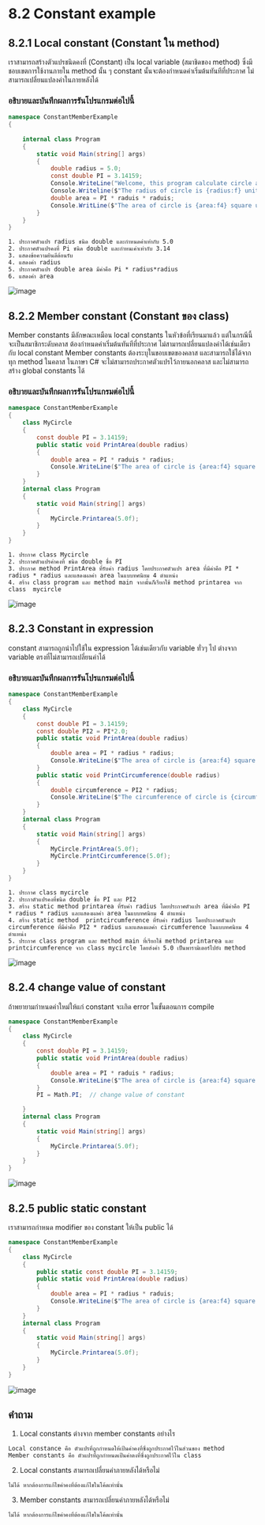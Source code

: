# 8.2 Constant example


## 8.2.1 Local constant (Constant ใน method)

เราสามารถสร้างตัวแปรชนิดคงที่ (Constant) เป็น local variable (สมาชิดของ method) ซึ่งมีชอบเขตการใช้งานภายใน method นั้น ๆ
constant นั้นจะต้องกำหนดค่าเริ่มต้นทันทีที่ประกาศ ไม่สามารถเปลี่ยนแปลงค่าในภายหลังได้

### อธิบายและบันทึกผลการรันโปรแกรมต่อไปนี้ 

```cs
namespace ConstantMemberExample
{
 
    internal class Program
    {
        static void Main(string[] args)
        {
            double radius = 5.0;
            const double PI = 3.14159;
            Console.WriteLine("Welcome, this program calculate circle area");
            Console.Writeline($"The radius of circle is {radius:f} unit.");
            double area = PI * raduis * raduis;
            Console.WritLine($"The area of circle is {area:f4} square unit.");
        }
    }
}
```
```
1. ประกาศตัวแปร radius ชนิด double และกำหนดค่าเท่ากับ 5.0
2. ประกาศตัวแปรคงที่ Pi ชนิด double และกำหนเค่าเท่ากับ 3.14
3. แสดงข้อความยินดีต้อนรับ
4. แสดงค่า radius 
5. ประกาศตัวแปร double area มีค่าคือ Pi * radius*radius
6. แสดงค่า area
```

![image](https://user-images.githubusercontent.com/115066261/235884996-d0b701ca-5a8a-4c41-89f8-ec637f76139c.png)

## 8.2.2 Member constant (Constant ของ class)
Member constants มีลักษณะเหมือน local constants ในหัวข้อที่เรียนมาแล้ว  แต่ในกรณีนี้จะเป็นสมาชิกระดับคลาส 
ต้องกำหนดค่าเริ่มต้นทันทีที่ประกาศ ไม่สามารถเปลี่ยนแปลงค่าได้เช่นเดียวกับ local constant
Member constants ต้องระบุในขอบเขตของคลาส และสามารถใช้ได้จากทุก method ในคลาส 
ในภาษา C# จะไม่สามารถประกาศตัวแปรไว้ภายนอกคลาส และไม่สามารถสร้าง global constants ได้

### อธิบายและบันทึกผลการรันโปรแกรมต่อไปนี้ 

```cs
namespace ConstantMemberExample
{
    class MyCircle
    {
        const double PI = 3.14159;
        public static void PrintArea(double radius)
        {
            double area = PI * raduis * radius;
            Console.WriteLine($"The area of circle is {area:f4} square unit.");
        }
    }
    internal class Program
    {
        static void Main(string[] args)
        {
            MyCircle.Printarea(5.0f);
        }
    }
}
```
```
1. ประกาศ class Mycircle
2. ประกาศตัวแปรค่าคงที่ ชนิด double ชื่อ PI
3. ประกาศ method PrintArea ที่รับค่า radius โดยประกาศตัวแปร area ที่มีค่าคือ PI * radius * radius และแสดงผลค่า area ในแบบทศนิยม 4 ตำแหน่ง
4. สร้าง class program และ method main จากนั้นก็เรียกใช้ method printarea จาก class  mycircle
```

![image](https://user-images.githubusercontent.com/115066261/235888208-fec210ad-b0d3-42ba-bcad-f6f78b65680c.png)

## 8.2.3 Constant in expression
constant สามารถถูกนำไปใช้ใน expression ได้เช่นเดียวกับ variable ทั่วๆ ไป 
ต่างจาก variable ตรงที่ไม่สามารถเปลี่ยนค่าได้
### อธิบายและบันทึกผลการรันโปรแกรมต่อไปนี้ 
```cs
namespace ConstantMemberExample
{
    class MyCircle
    {
        const double PI = 3.14159;
        const double PI2 = PI*2.0;
        public static void PrintArea(double radius)
        {
            double area = PI * radius * radius;
            Console.WriteLine($"The area of circle is {area:f4} square unit.");
        }
        public static void PrintCircumference(double radius)
        {
            double circumference = PI2 * radius;
            Console.WriteLine($"The circumference of circle is {circumference:f4} square unit.");
        }
    }
    internal class Program
    {
        static void Main(string[] args)
        {
            MyCircle.PrintArea(5.0f);
            MyCircle.PrintCircumference(5.0f);
        }
    }
}
```
```
1. ประกาศ class mycircle
2. ประกาตัวแปรคงที่ชนิด double ชื่อ PI และ PI2
3. สร้าง static method printarea ที่รับค่า radius โดยประกาศตัวแปร area ที่มีค่าคือ PI * radius * radius และแสดงผลค่า area ในแบบทศนิยม 4 ตำแหน่ง
4. สร้าง static method  printcircumference ที่รับค่า radius โดยประกาศตัวแปร circumference ที่มีค่าคือ PI2 * radius และแสดงผลค่า circumference ในแบบทศนิยม 4 ตำแหน่ง
5. ประกาศ class program และ method main ที่เรียกใช้ method printarea และ printcircumference จาก class mycircle โดยส่งค่า 5.0 เป็นพารามิเตอร์ไปยัง method
```

![image](https://user-images.githubusercontent.com/115066261/235891172-d8154bcf-8efd-4ad5-982f-898d69332743.png)

## 8.2.4 change value of constant
ถ้าพยายามกำหนดค่าใหม่ให้แก่ constant จะเกิด error ในขั้นตอนการ compile

```cs
namespace ConstantMemberExample
{
    class MyCircle
    {
        const double PI = 3.14159;
        public static void PrintArea(double radius)
        {
            double area = PI * raduis * radius;
            Console.WriteLine($"The area of circle is {area:f4} square unit.");
        }
        PI = Math.PI;  // change value of constant

    }
    internal class Program
    {
        static void Main(string[] args)
        {
            MyCircle.Printarea(5.0f);
        }
    }
}
```

![image](https://user-images.githubusercontent.com/115066261/235892309-fb0a71a8-e81e-458d-8e03-ba52df9adc18.png)


## 8.2.5 public static constant

เราสามารถกำหนด modifier ของ constant ให้เป็น public ได้  
```cs
namespace ConstantMemberExample
{
    class MyCircle
    {
        public static const double PI = 3.14159;
        public static void PrintArea(double radius)
        {
            double area = PI * radius * raduis;
            Console.WriteLine($"The area of circle is {area:f4} square unit.");
        }
    }
    internal class Program
    {
        static void Main(string[] args)
        {
            MyCircle.Printarea(5.0f);
        }
    }
}
```

![image](https://user-images.githubusercontent.com/115066261/235893165-a9cfb1d2-9708-43a0-98aa-10ee9008a3f3.png)


## คำถาม

1. Local constants ต่างจาก member constants อย่างไร

```
Local constance คือ ตัวแปรที่ถูกกำหนดให้เป้นค่าคงที่ซี่งถูกประกาศไว้ในส่วนของ method
Member constants คือ ตัวแปรที่ถูกกำหนดเป้นค่าตงที่ซึ่งถูกประกาศไว้ใน class
```

2. Local constants สามารถเปลี่ยนค่าภายหลังได้หรือไม่

```
ไม่ได้ หากต้องการแก้ไขค่าคงที่ต้องแก้ไขในโค้ดเท่านั้น
```

3. Member constants สามารถเปลี่ยนค่าภายหลังได้หรือไม่

```
ไม่ได้ หากต้องการแก้ไขค่าคงที่ต้องแก้ไขในโค้ดเท่านั้น
```

 

